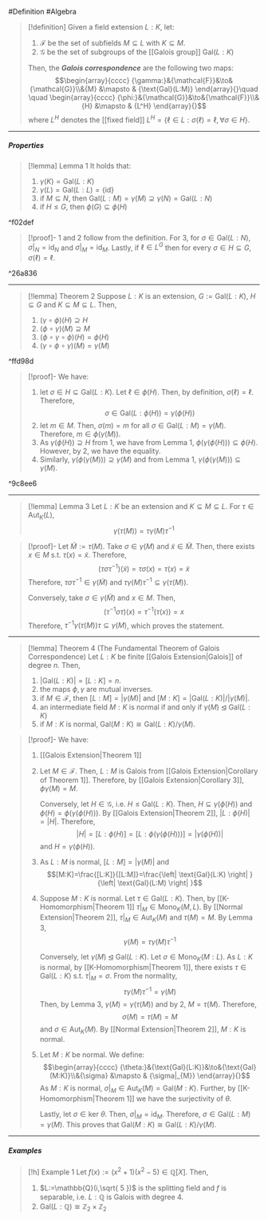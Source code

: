 #Definition #Algebra 

> [!definition]
> Given a field extension $L:K$, let:
> 1. $\mathcal{F}$ be the set of subfields $M\subseteq L$ with $K\subseteq M$.
> 2. $\mathcal{G}$ be the set of subgroups of the [[Galois group]] $\text{Gal}(L:K)$
>    
>  Then, the ***Galois correspondence*** are the following two maps: $$\begin{array}{cccc} {\gamma:}&{\mathcal{F}}&\to&{\mathcal{G}}\\&{M} &\mapsto & {\text{Gal}(L:M)} \end{array}{}\quad \quad \begin{array}{cccc} {\phi:}&{\mathcal{G}}&\to&{\mathcal{F}}\\&{H} &\mapsto & {L^H} \end{array}{}$$where $L^H$ denotes the [[fixed field]] $L^H=\{ \ell\in L:\sigma(\ell)=\ell, \forall\sigma\in H \}$.
---
##### Properties
> [!lemma] Lemma 1
It holds that: 
> 1. $\gamma(K)=\text{Gal}(L:K)$
> 2. $\gamma(L)=\text{Gal}(L:L)=\{ \text{id} \}$
> 3. if $M\subseteq N$, then $\text{Gal}(L:M)=\gamma(M)\supseteq \gamma(N)= \text{Gal}(L:N)$
> 4. if $H\leq G$, then $\phi(G)\subseteq \phi(H)$

^f02def

> [!proof]-
> 1 and 2 follow from the definition. For 3, for $\sigma\in \text{Gal}(L:N)$, $\sigma|_{N}=\text{id}_{N}$ and $\sigma|_{M}=\text{id}_{M}$. Lastly, if $\ell\in L^G$ then for every $\sigma\in H\subseteq G$, $\sigma(\ell)=\ell$. 

^26a836

---
> [!lemma] Theorem 2
> Suppose $L:K$ is an extension, $G:=\text{Gal}(L:K)$, $H\subseteq G$ and $K\subseteq M\subseteq L$. Then, 
> 1. $(\gamma \circ\phi)(H) \supseteq H$
> 2. $(\phi \circ\gamma)(M)\supseteq M$
> 3. $(\phi \circ\gamma \circ\phi)(H)=\phi(H)$
> 4. $(\gamma \circ\phi \circ\gamma)(M)=\gamma(M)$

^ffd98d

> [!proof]-
> We have: 
> 1. let $\sigma\in H\subseteq \text{Gal}(L:K)$. Let $\ell\in \phi(H)$. Then, by definition, $\sigma(\ell)=\ell$. Therefore, $$\sigma\in \text{Gal}(L:\phi(H))=\gamma(\phi(H))$$
> 2. let $m\in M$. Then, $\sigma(m)=m$ for all $\sigma\in \text{Gal}(L:M)=\gamma(M)$. Therefore, $m\in \phi(\gamma(M))$.
> 3. As $\gamma(\phi(H))\supseteq H$ from 1, we have from Lemma 1, $\phi(\gamma(\phi(H)))\subseteq \phi(H)$. However, by 2, we have the equality.
> 4. Similarly, $\gamma(\phi(\gamma(M)))\supseteq\gamma(M)$ and from Lemma 1, $\gamma(\phi(\gamma(M)))\subseteq\gamma(M)$.

^9c8ee6

---
> [!lemma] Lemma 3
> Let $L:K$ be an extension and $K\subseteq M\subseteq L$. For $\tau\in \text{Aut}_{K}(L)$, $$\gamma(\tau(M))=\tau \gamma(M)\tau ^{-1}$$

> [!proof]-
> Let $\tilde{M}:=\tau(M)$. Take $\sigma\in \gamma(M)$ and $\tilde{x}\in \tilde{M}$. Then, there exists $x\in M$ s.t. $\tau(x)=\tilde{x}$. Therefore, $$(\tau\sigma \tau ^{-1})(\tilde{x})=\tau\sigma(x)=\tau(x)=\tilde{x}$$Therefore, $\tau\sigma \tau ^{-1}\in \gamma(\tilde{M})$ and $\tau\gamma(M)\tau ^{-1}\subseteq \gamma(\tau(M))$.  
> 
> Conversely, take $\sigma\in \gamma(\tilde{M})$ and $x\in M$. Then, $$(\tau ^{-1}\sigma \tau)(x)=\tau ^{-1}(\tau(x))=x$$Therefore, $\tau ^{-1}\gamma(\tau(M))\tau \subseteq \gamma(M)$, which proves the statement.
---
> [!lemma] Theorem 4 (The Fundamental Theorem of Galois Correspondence)
> Let $L:K$ be finite [[Galois Extension|Galois]] of degree $n$. Then, 
> 1. $\left| \text{Gal}(L:K) \right|=[L:K]=n$.
> 2. the maps $\phi,\gamma$ are mutual inverses.
> 3. if $M\in \mathcal{F}$, then $[L:M]=\left| \gamma(M) \right|$ and $[M:K]=\left| \text{Gal}(L:K) \right| / \left| \gamma(M) \right|$.
> 4. an intermediate field $M:K$ is normal if and only if $\gamma(M)\unlhd \text{Gal}(L:K)$
> 5. if $M:K$ is normal, $\text{Gal}(M:K)\cong \text{Gal}(L:K) / \gamma(M)$.  

> [!proof]-
> We have:
> 1. [[Galois Extension|Theorem 1]]
> 2. Let $M\in \mathcal{F}$. Then, $L:M$ is Galois from [[Galois Extension|Corollary of Theorem 1]]. Therefore, by [[Galois Extension|Corollary 3]], $\phi\gamma(M)=M$.
>    
>    Conversely, let $H\in \mathcal{G}$, i.e. $H\leq \text{Gal}(L:K)$. Then, $H\subseteq\gamma(\phi(H))$ and $\phi(H)=\phi(\gamma(\phi(H)))$. By [[Galois Extension|Theorem 2]], $\left| L:\phi(H) \right|=\left| H \right|$. Therefore, $$\left| H \right| =[L:\phi(H)]=[L:\phi(\gamma(\phi(H)))]=\left| \gamma(\phi(H)) \right| $$ and $H=\gamma(\phi(H))$.
> 3. As $L:M$ is normal, $[L:M]=\left| \gamma(M) \right|$ and $$[M:K]=\frac{[L:K]}{[L:M]}=\frac{\left| \text{Gal}(L:K) \right| }{\left| \text{Gal}(L:M) \right| }$$
> 4. Suppose $M:K$ is normal. Let $\tau\in \text{Gal}(L:K)$. Then, by [[K-Homomorphism|Theorem 1]] $\tau|_{M}\in \text{Mono}_{K}(M,L)$. By [[Normal Extension|Theorem 2]], $\tau|_{M}\in \text{Aut}_{K}(M)$ and $\tau(M)=M$. By Lemma 3, $$\gamma(M)=\tau\gamma(M)\tau ^{-1}$$
>   
>    Conversely, let $\gamma(M)\unlhd \text{Gal}(L:K)$. Let $\sigma\in \text{Mono}_{K}(M:L)$. As $L:K$ is normal, by [[K-Homomorphism|Theorem 1]], there exists $\tau\in \text{Gal}(L:K)$ s.t. $\tau|_{M}=\sigma$.  From the normality, $$\tau\gamma(M)\tau ^{-1}=\gamma(M)$$Then, by Lemma 3, $\gamma(M)=\gamma(\tau(M))$ and by 2, $M=\tau(M)$. Therefore, $$\sigma(M)=\tau(M)=M$$and $\sigma\in \text{Aut}_{K}(M)$. By [[Normal Extension|Theorem 2]], $M:K$ is normal.
> 5. Let $M:K$ be normal. We define: $$\begin{array}{cccc} {\theta:}&{\text{Gal}(L:K)}&\to&{\text{Gal}(M:K)}\\&{\sigma} &\mapsto & {\sigma|_{M}} \end{array}{}$$As $M:K$ is normal, $\sigma|_{M}\in \text{Aut}_{K}(M)=\text{Gal}(M:K)$. Further, by [[K-Homomorphism|Theorem 1]] we have the surjectivity of $\theta$.
>   
>    Lastly, let $\sigma\in \text{ker }\theta$. Then, $\sigma|_{M}=\text{id}_{M}$. Therefore, $\sigma\in \text{Gal}(L:M)=\gamma(M)$. This proves that $\text{Gal}(M:K)\cong \text{Gal}(L:K) / \gamma(M)$.
---
##### Examples
> [!h] Example 1
> Let $f(x):=(x^2+1)(x^{2}-5)\in \mathbb{Q}[X]$. Then, 
> 1. $L:=\mathbb{Q}(i,\sqrt{ 5 })$ is the splitting field and $f$ is separable, i.e. $L:\mathbb{Q}$ is Galois with degree 4.
> 2. $\text{Gal}(L:\mathbb{Q})\cong \mathbb{Z}_{2}\times \mathbb{Z}_{2}$